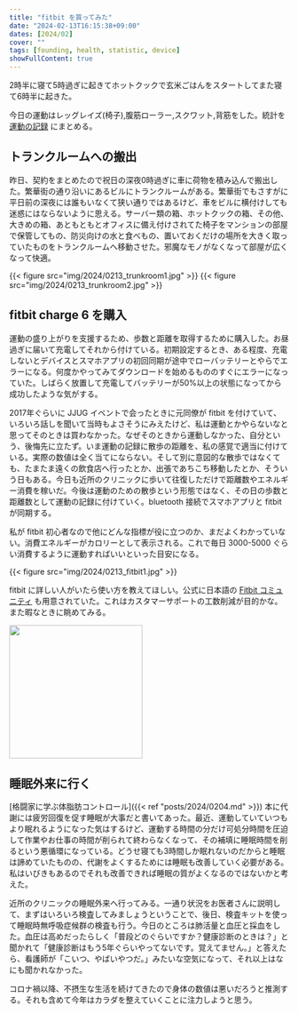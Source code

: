 ```yaml
---
title: "fitbit を買ってみた"
date: "2024-02-13T16:15:38+09:00"
dates: [2024/02]
cover: ""
tags: [founding, health, statistic, device]
showFullContent: true
---
```


2時半に寝て5時過ぎに起きてホットクックで玄米ごはんをスタートしてまた寝て6時半に起きた。

今日の運動はレッグレイズ(椅子),腹筋ローラー,スクワット,背筋をした。統計を [運動の記録](https://docs.google.com/spreadsheets/d/1bg85QtM-LciUgey8I79uI7vW2PEwsP6TVdeIRVkACBg/edit?usp=sharing) にまとめる。

## トランクルームへの搬出

昨日、契約をまとめたので祝日の深夜0時過ぎに車に荷物を積み込んで搬出した。繁華街の通り沿いにあるビルにトランクルームがある。繁華街でもさすがに平日前の深夜には誰もいなくて狭い通りではあるけど、車をビルに横付けしても迷惑にはならないように思える。サーバー類の箱、ホットクックの箱、その他、大きめの箱、あともともとオフィスに備え付けされてた椅子をマンションの部屋で保管してもの、防災向けの水と食べもの、置いておくだけの場所を大きく取っていたものをトランクルームへ移動させた。邪魔なモノがなくなって部屋が広くなって快適。

{{< figure src="img/2024/0213_trunkroom1.jpg" >}}
{{< figure src="img/2024/0213_trunkroom2.jpg" >}}

## fitbit charge 6 を購入

運動の盛り上がりを支援するため、歩数と距離を取得するために購入した。お昼過ぎに届いて充電してそれから付けている。初期設定するとき、ある程度、充電しないとデバイスとスマホアプリの初回同期が途中でローバッテリーとやらでエラーになる。何度かやってみてダウンロードを始めるもののすぐにエラーになっていた。しばらく放置して充電してバッテリーが50%以上の状態になってから成功したような気がする。

2017年ぐらいに JJUG イベントで会ったときに元同僚が fitbit を付けていて、いろいろ話しを聞いて当時もよさそうにみえたけど、私は運動とかやらないなと思ってそのときは買わなかった。なぜそのときから運動しなかった、自分という、後悔先に立たず。いま運動の記録に散歩の距離を、私の感覚で適当に付けている。実際の数値は全く当てにならない。そして別に意図的な散歩ではなくても、たまたま遠くの飲食店へ行ったとか、出張であちこち移動したとか、そういう日もある。今日も近所のクリニックに歩いて往復しただけで距離数やエネルギー消費を稼いだ。今後は運動のための散歩という形態ではなく、その日の歩数と距離数として運動の記録に付けていく。bluetooth 接続でスマホアプリと fitbit が同期する。

私が fitbit 初心者なので他にどんな指標が役に立つのか、まだよくわかっていない。消費エネルギーがカロリーとして表示される。これで毎日 3000-5000 ぐらい消費するように運動すればいいといった目安になる。

{{< figure src="img/2024/0213_fitbit1.jpg" >}}

fitbit に詳しい人がいたら使い方を教えてほしい。公式に日本語の [Fitbit コミュニティ](https://community.fitbit.com/t5/%E3%82%B3%E3%83%9F%E3%83%A5%E3%83%8B%E3%83%86%E3%82%A3/ct-p/JP) も用意されていた。これはカスタマーサポートの工数削減が目的かな。また暇なときに眺めてみる。

<a href="https://amzn.to/3OLJB1l" target="_blank"><img src="https://m.media-amazon.com/images/I/51DVHlsQX2L._AC_SX679_.jpg" width="240" /></a>

## 睡眠外来に行く

[格闘家に学ぶ体脂肪コントロール]({{< ref "posts/2024/0204.md" >}}) 本に代謝には疲労回復を促す睡眠が大事だと書いてあった。最近、運動していていつもより眠れるようになった気はするけど、運動する時間の分だけ可処分時間を圧迫して作業やお仕事の時間が削られて終わらなくなって、その補填に睡眠時間を削るという悪循環になっている。どうせ寝ても3時間しか眠れないのだからと睡眠は諦めていたものの、代謝をよくするためには睡眠も改善していく必要がある。私はいびきもあるのでそれも改善できれば睡眠の質がよくなるのではないかと考えた。

近所のクリニックの睡眠外来へ行ってみる。一通り状況をお医者さんに説明して、まずはいろいろ検査してみましょうということで、後日、検査キットを使って睡眠時無呼吸症候群の検査も行う。今日のところは肺活量と血圧と採血をした。血圧は高めだったらしく「普段どのぐらいですか？健康診断のときは？」と聞かれて「健康診断はもう5年ぐらいやってないです。覚えてません。」と答えたら、看護師が「こいつ、やばいやつだ。」みたいな空気になって、それ以上はなにも聞かれなかった。

コロナ禍以降、不摂生な生活を続けてきたので身体の数値は悪いだろうと推測する。それも含めて今年はカラダを整えていくことに注力しようと思う。
